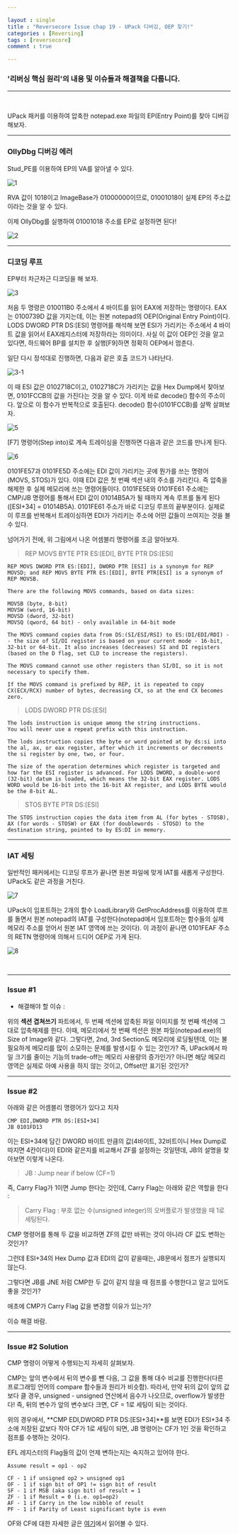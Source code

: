 ```yaml
---

layout : single
title : "Reversecore Issue chap 19 - UPack 디버깅, OEP 찾기!"
categories : [Reversing]
tags : [reversecore]
comment : true

---
```


### '리버싱 핵심 원리'의 내용 및 이슈들과 해결책을 다룹니다.

---

<br/>


UPack 패커를 이용하여 압축한 notepad.exe 파일의 EP(Entry Point)를 찾아 디버깅 해보자.


---

### OllyDbg 디버깅 에러

Stud_PE를 이용하여 EP의 VA를 알아낼 수 있다.

![1](https://user-images.githubusercontent.com/26838115/45330036-4f052e80-b59e-11e8-8c8a-216c151263f1.png)

RVA 값이 1018이고 ImageBase가 01000000이므로, 01001018이 실제 EP의 주소값이라는 것을 알 수 있다.

이제 OllyDbg를 실행하여 01001018 주소를 EP로 설정하면 된다!

![2](https://user-images.githubusercontent.com/26838115/45330114-cd61d080-b59e-11e8-8e54-8af805f98907.png)

---

### 디코딩 루프

EP부터 차근차근 디코딩을 해 보자.

![3](https://user-images.githubusercontent.com/26838115/45330166-1023a880-b59f-11e8-87fd-baf9df4dba04.png)

처음 두 명령은 010011B0 주소에서 4 바이트를 읽어 EAX에 저장하는 명령이다. EAX는 0100739D 값을 가지는데, 이는 원본 notepad의 OEP(Original Entry Point)이다. LODS DWORD PTR DS:[ESI] 명령어를 해석해 보면 ESI가 가리키는 주소에서 4 바이트 값을 읽어서 EAX레지스터에 저장하라는 의미이다. 사실 이 값이 OEP인 것을 알고 있다면, 하드웨어 BP를 설치한 후 실행[F9]하면 정확히 OEP에서 멈춘다.

일단 다시 정석대로 진행하면, 다음과 같은 호출 코드가 나타난다.

![3-1](https://user-images.githubusercontent.com/26838115/45350961-f9f20880-b5ef-11e8-9189-69d7dae41eb3.png)

이 때 ESI 값은 0102718C이고, 0102718C가 가리키는 값을 Hex Dump에서 찾아보면, 0101FCCB의 값을 가진다는 것을 알 수 있다. 이게 바로 decode() 함수의 주소이다. 앞으로 이 함수가 반복적으로 호출된다. decode() 함수(0101FCCB)를 살짝 살펴보자.


![5](https://user-images.githubusercontent.com/26838115/45351126-5b19dc00-b5f0-11e8-8af7-8b38d91c0e2d.png)

[F7] 명령어(Step into)로 계속 트레이싱을 진행하면 다음과 같은 코드를 만나게 된다.  

![6](https://user-images.githubusercontent.com/26838115/45353288-6a4f5880-b5f5-11e8-99f2-e62f70565175.png)

0101FE57과 0101FE5D 주소에는 EDI 값이 가리키는 곳에 뭔가를 쓰는 명령어(MOVS, STOS)가 있다. 이때 EDI 값은 첫 번째 섹션 내의 주소를 가리킨다. 즉 압축을 해제한 후 실제 메모리에 쓰는 명령어들이다. 0101FE5E와 0101FE61 주소에는 CMP/JB 명령어를 통해서 EDI 값이 01014B5A가 될 때까지 계속 루프를 돌게 된다([ESI+34] = 01014B5A). 0101FE61 주소가 바로 디코딩 루프의 끝부분이다. 실제로 이 루프를 반복해서 트레이싱하면 EDI가 가리키는 주소에 어떤 값들이 쓰여지는 것을 볼 수 있다.

넘어가기 전에, 위 그림에서 나온 어셈블리 명령어를 조금 알아보자. <br/>

> REP MOVS BYTE PTR ES:[EDI], BYTE PTR DS:[ESI]

~~~
REP MOVS DWORD PTR ES:[EDI], DWORD PTR [ESI] is a synonym for REP MOVSD; and REP MOVS BYTE PTR ES:[EDI], BYTE PTR[ESI] is a synonym of REP MOVSB.

There are the following MOVS commands, based on data sizes:

MOVSB (byte, 8-bit)
MOVSW (word, 16-bit)
MOVSD (dword, 32-bit)
MOVSQ (qword, 64 bit) - only available in 64-bit mode

The MOVS command copies data from DS:(SI/ESI/RSI) to ES:(DI/EDI/RDI) -- the size of SI/DI register is based on your current mode - 16-bit, 32-bit or 64-bit. It also increases (decreases) SI and DI registers (based on the D flag, set CLD to increase the registers).

The MOVS command cannot use other registers than SI/DI, so it is not necessary to specify them.

If the MOVS command is prefixed by REP, it is repeated to copy CX(ECX/RCX) number of bytes, decreasing CX, so at the end CX becomes zero.
~~~

> LODS DWORD PTR DS:[ESI]

~~~
The lods instruction is unique among the string instructions.
You will never use a repeat prefix with this instruction.

The lods instruction copies the byte or word pointed at by ds:si into the al, ax, or eax register, after which it increments or decrements the si register by one, two, or four. 

The size of the operation determines which register is targeted and how far the ESI register is advanced. For LODS DWORD, a double-word (32-bit) datum is loaded, which means the 32-bit EAX register. LODS WORD would be 16-bit into the 16-bit AX register, and LODS BYTE would be the 8-bit AL.
~~~

> STOS BYTE PTR DS:[ESI]

~~~
The STOS instruction copies the data item from AL (for bytes - STOSB), AX (for words - STOSW) or EAX (for doublewords - STOSD) to the destination string, pointed to by ES:DI in memory.
~~~

---

### IAT 세팅

일반적인 패커에서는 디코딩 루프가 끝나면 원본 파일에 맞게 IAT를 새롭게 구성한다. UPack도 같은 과정을 거친다.

![7](https://user-images.githubusercontent.com/26838115/45355533-966dd800-b5fb-11e8-85ca-53c44c785b00.png)


UPack이 임포트하는 2개의 함수 LoadLibrary와 GetProcAddress를 이용하여 루프를 돌면서 원본 notepad의 IAT를 구성한다(notepad에서 임포트하는 함수들의 실제 메모리 주소를 얻어서 원본 IAT 영역에 쓰는 것이다). 이 과정이 끝나면 0101FEAF 주소의 RETN 명령어에 의해서 드디어 OEP로 가게 된다.

![8](https://user-images.githubusercontent.com/26838115/45355834-74288a00-b5fc-11e8-9108-8b5a34030eeb.png)



<br/>

---



### Issue #1

- 해결해야 할 이슈 : 

위의 **섹션 겹쳐쓰기** 파트에서, 두 번째 섹션에 압축된 파일 이미지를 첫 번째 섹션에 그대로 압축해제를 한다. 이때, 메모리에서 첫 번째 섹션은 원본 파일(notepad.exe)의 Size of Image와 같다. 그렇다면, 2nd, 3rd Section도 메모리에 로딩될텐데, 이는 불필요하게 메모리를 많이 소모하는 문제를 발생시킬 수 있는 것인가? 즉, UPack에서 파일 크기를 줄이는 기능의 trade-off는 메모리 사용량의 증가인가? 아니면 해당 메모리 영역은 실제로 아예 사용을 하지 않는 것이고, Offset만 표기된 것인가?

---


### Issue #2

아래와 같은 어셈블리 명령어가 있다고 치자

~~~
CMP EDI,DWORD PTR DS:[ESI+34]
JB 0101FD13
~~~

이는 ESI+34에 담긴 DWORD 바이트 만큼의 값(4바이트, 32비트이니 Hex Dump로 따지면 4칸이다)이 EDI와 같은지를 비교해서 ZF를 설정하는 것일텐데, JB의 설명을 찾아보면 이렇게 나온다.

> JB : Jump near if below (CF=1)

즉, Carry Flag가 1이면 Jump 한다는 것인데, Carry Flag는 아래와 같은 역할을 한다 :

> Carry Flag : 부호 없는 수(unsigned integer)의 오버플로가 발생했을 때 1로 세팅된다.

CMP 명령어를 통해 두 값을 비교하면 ZF의 값만 바뀌는 것이 아니라 CF 값도 변하는 것인가?

그런데 ESI+34의 Hex Dump 값과 EDI의 값이 같을때는, JB문에서 점프가 실행되지 않는다.

그렇다면 JB를 JNE 처럼 CMP한 두 값이 같지 않을 때 점프를 수행한다고 알고 있어도 좋을 것인가?

애초에 CMP가 Carry Flag 값을 변경할 이유가 있는가?

이슈 해결 바람.

---

### Issue #2 Solution

CMP 명령이 어떻게 수행되는지 자세히 살펴보자.

CMP는 앞의 변수에서 뒤의 변수를 뺀 다음, 그 값을 통해 대수 비교를 진행한다(다른 프로그래밍 언어의 compare 함수들과 원리가 비슷함). 따라서, 만약 뒤의 값이 앞의 값보다 클 경우, unsigned - unsigned 연산에서 음수가 나오므로, overflow가 발생한다! 즉, 뒤의 변수가 앞의 변수보다 크면, CF = 1로 세팅이 되는 것이다.

위의 경우에서, **CMP EDI,DWORD PTR DS:[ESI+34]**를 보면 EDI가 ESI+34 주소에 저장된 값보다 작아 CF가 1로 세팅이 되면, JB 명령어는 CF가 1인 것을 확인하고 점프를 수행하는 것이다.

EFL 레지스터의 Flag들의 값이 언제 변하는지는 숙지하고 있어야 한다.

~~~
Assume result = op1 - op2

CF - 1 if unsigned op2 > unsigned op1
OF - 1 if sign bit of OP1 != sign bit of result
SF - 1 if MSB (aka sign bit) of result = 1
ZF - 1 if Result = 0 (i.e. op1=op2)
AF - 1 if Carry in the low nibble of result
PF - 1 if Parity of Least significant byte is even
~~~

OF와 CF에 대한 자세한 글은 [여기](http://teaching.idallen.com/dat2343/10f/notes/040_overflow.txt)에서 읽어볼 수 있다. 